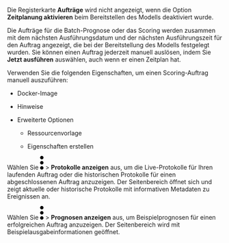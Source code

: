 Die Registerkarte **Aufträge** wird nicht angezeigt, wenn die Option **Zeitplanung aktivieren** beim Bereitstellen des Modells deaktiviert wurde.

Die Aufträge für die Batch-Prognose oder das Scoring werden zusammen mit dem nächsten Ausführungsdatum und der nächsten Ausführungszeit für den Auftrag angezeigt, die bei der Bereitstellung des Modells festgelegt wurden. Sie können einen Auftrag jederzeit manuell auslösen, indem Sie **Jetzt ausführen** auswählen, auch wenn er einen Zeitplan hat.

Verwenden Sie die folgenden Eigenschaften, um einen Scoring-Auftrag manuell auszuführen:

-   Docker-Image

-   Hinweise

-   Erweiterte Optionen

    -   Ressourcenvorlage

    -   Eigenschaften erstellen

Wählen Sie ![kebab menu](Images/kxu1689287376217.svg) \> **Protokolle anzeigen** aus, um die Live-Protokolle für Ihren laufenden Auftrag oder die historischen Protokolle für einen abgeschlossenen Auftrag anzuzeigen. Der Seitenbereich öffnet sich und zeigt aktuelle oder historische Protokolle mit informativen Metadaten zu Ereignissen an.

Wählen Sie ![kebab menu](Images/kxu1689287376217.svg) \> **Prognosen anzeigen** aus, um Beispielprognosen für einen erfolgreichen Auftrag anzuzeigen. Der Seitenbereich wird mit Beispielausgabeinformationen geöffnet.
